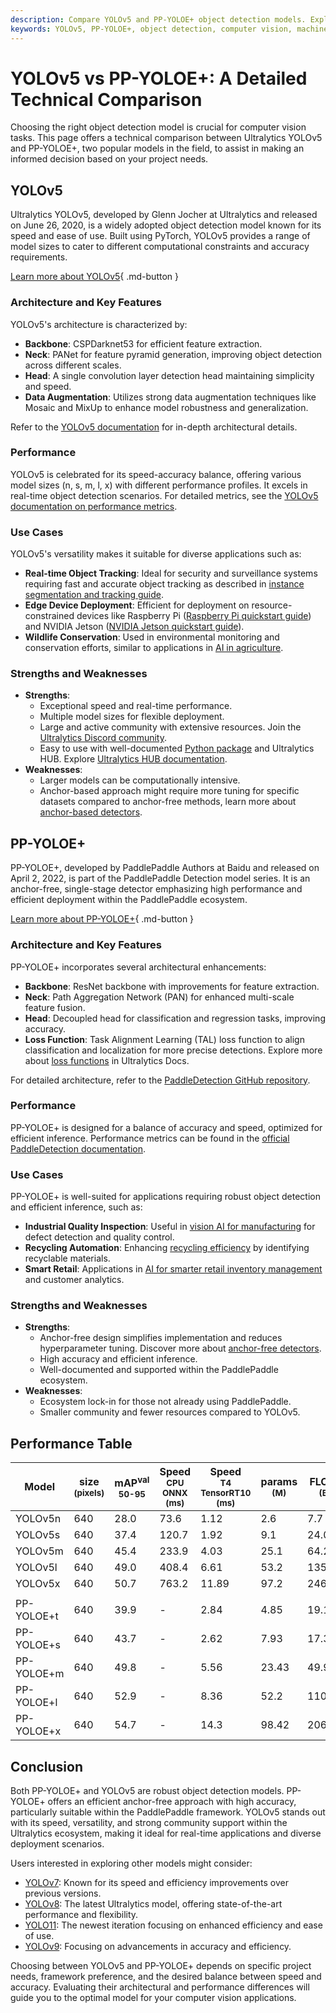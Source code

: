 ```yaml
---
description: Compare YOLOv5 and PP-YOLOE+ object detection models. Explore their architecture, performance, and use cases to choose the best fit for your project.
keywords: YOLOv5, PP-YOLOE+, object detection, computer vision, machine learning, model comparison, YOLO models, PaddlePaddle, AI, technical comparison
---
```


# YOLOv5 vs PP-YOLOE+: A Detailed Technical Comparison

Choosing the right object detection model is crucial for computer vision tasks. This page offers a technical comparison between Ultralytics YOLOv5 and PP-YOLOE+, two popular models in the field, to assist in making an informed decision based on your project needs.

<script async src="https://cdn.jsdelivr.net/npm/chart.js"></script>
<script defer src="../../javascript/benchmark.js"></script>

<canvas id="modelComparisonChart" width="1024" height="400" active-models='["YOLOv5", "PP-YOLOE+"]'></canvas>

## YOLOv5

Ultralytics YOLOv5, developed by Glenn Jocher at Ultralytics and released on June 26, 2020, is a widely adopted object detection model known for its speed and ease of use. Built using PyTorch, YOLOv5 provides a range of model sizes to cater to different computational constraints and accuracy requirements.

[Learn more about YOLOv5](https://docs.ultralytics.com/models/yolov5/){ .md-button }

### Architecture and Key Features

YOLOv5's architecture is characterized by:

- **Backbone**: CSPDarknet53 for efficient feature extraction.
- **Neck**: PANet for feature pyramid generation, improving object detection across different scales.
- **Head**: A single convolution layer detection head maintaining simplicity and speed.
- **Data Augmentation**: Utilizes strong data augmentation techniques like Mosaic and MixUp to enhance model robustness and generalization.

Refer to the [YOLOv5 documentation](https://docs.ultralytics.com/models/yolov5/) for in-depth architectural details.

### Performance

YOLOv5 is celebrated for its speed-accuracy balance, offering various model sizes (n, s, m, l, x) with different performance profiles. It excels in real-time object detection scenarios. For detailed metrics, see the [YOLOv5 documentation on performance metrics](https://docs.ultralytics.com/guides/yolo-performance-metrics/).

### Use Cases

YOLOv5's versatility makes it suitable for diverse applications such as:

- **Real-time Object Tracking**: Ideal for security and surveillance systems requiring fast and accurate object tracking as described in [instance segmentation and tracking guide](https://docs.ultralytics.com/guides/instance-segmentation-and-tracking/).
- **Edge Device Deployment**: Efficient for deployment on resource-constrained devices like Raspberry Pi ([Raspberry Pi quickstart guide](https://docs.ultralytics.com/guides/raspberry-pi/)) and NVIDIA Jetson ([NVIDIA Jetson quickstart guide](https://docs.ultralytics.com/guides/nvidia-jetson/)).
- **Wildlife Conservation**: Used in environmental monitoring and conservation efforts, similar to applications in [AI in agriculture](https://www.ultralytics.com/solutions/ai-in-agriculture).

### Strengths and Weaknesses

- **Strengths**:
  - Exceptional speed and real-time performance.
  - Multiple model sizes for flexible deployment.
  - Large and active community with extensive resources. Join the [Ultralytics Discord community](https://discord.com/invite/ultralytics).
  - Easy to use with well-documented [Python package](https://docs.ultralytics.com/usage/python/) and Ultralytics HUB. Explore [Ultralytics HUB documentation](https://docs.ultralytics.com/hub/).
- **Weaknesses**:
  - Larger models can be computationally intensive.
  - Anchor-based approach might require more tuning for specific datasets compared to anchor-free methods, learn more about [anchor-based detectors](https://www.ultralytics.com/glossary/anchor-based-detectors).

## PP-YOLOE+

PP-YOLOE+, developed by PaddlePaddle Authors at Baidu and released on April 2, 2022, is part of the PaddlePaddle Detection model series. It is an anchor-free, single-stage detector emphasizing high performance and efficient deployment within the PaddlePaddle ecosystem.

[Learn more about PP-YOLOE+](https://github.com/PaddlePaddle/PaddleDetection/blob/release/2.8.1/configs/ppyoloe/README.md){ .md-button }

### Architecture and Key Features

PP-YOLOE+ incorporates several architectural enhancements:

- **Backbone**: ResNet backbone with improvements for feature extraction.
- **Neck**: Path Aggregation Network (PAN) for enhanced multi-scale feature fusion.
- **Head**: Decoupled head for classification and regression tasks, improving accuracy.
- **Loss Function**: Task Alignment Learning (TAL) loss function to align classification and localization for more precise detections. Explore more about [loss functions](https://docs.ultralytics.com/reference/utils/loss/) in Ultralytics Docs.

For detailed architecture, refer to the [PaddleDetection GitHub repository](https://github.com/PaddlePaddle/PaddleDetection/).

### Performance

PP-YOLOE+ is designed for a balance of accuracy and speed, optimized for efficient inference. Performance metrics can be found in the [official PaddleDetection documentation](https://github.com/PaddlePaddle/PaddleDetection/blob/release/2.8.1/configs/ppyoloe/README.md).

### Use Cases

PP-YOLOE+ is well-suited for applications requiring robust object detection and efficient inference, such as:

- **Industrial Quality Inspection**: Useful in [vision AI for manufacturing](https://www.ultralytics.com/solutions/ai-in-manufacturing) for defect detection and quality control.
- **Recycling Automation**: Enhancing [recycling efficiency](https://www.ultralytics.com/blog/recycling-efficiency-the-power-of-vision-ai-in-automated-sorting) by identifying recyclable materials.
- **Smart Retail**: Applications in [AI for smarter retail inventory management](https://www.ultralytics.com/blog/ai-for-smarter-retail-inventory-management) and customer analytics.

### Strengths and Weaknesses

- **Strengths**:
  - Anchor-free design simplifies implementation and reduces hyperparameter tuning. Discover more about [anchor-free detectors](https://www.ultralytics.com/glossary/anchor-free-detectors).
  - High accuracy and efficient inference.
  - Well-documented and supported within the PaddlePaddle ecosystem.
- **Weaknesses**:
  - Ecosystem lock-in for those not already using PaddlePaddle.
  - Smaller community and fewer resources compared to YOLOv5.

## Performance Table

| Model      | size<br><sup>(pixels) | mAP<sup>val<br>50-95 | Speed<br><sup>CPU ONNX<br>(ms) | Speed<br><sup>T4 TensorRT10<br>(ms) | params<br><sup>(M) | FLOPs<br><sup>(B) |
| ---------- | --------------------- | -------------------- | ------------------------------ | ----------------------------------- | ------------------ | ----------------- |
| YOLOv5n    | 640                   | 28.0                 | 73.6                           | 1.12                                | 2.6                | 7.7               |
| YOLOv5s    | 640                   | 37.4                 | 120.7                          | 1.92                                | 9.1                | 24.0              |
| YOLOv5m    | 640                   | 45.4                 | 233.9                          | 4.03                                | 25.1               | 64.2              |
| YOLOv5l    | 640                   | 49.0                 | 408.4                          | 6.61                                | 53.2               | 135.0             |
| YOLOv5x    | 640                   | 50.7                 | 763.2                          | 11.89                               | 97.2               | 246.4             |
|            |                       |                      |                                |                                     |                    |                   |
| PP-YOLOE+t | 640                   | 39.9                 | -                              | 2.84                                | 4.85               | 19.15             |
| PP-YOLOE+s | 640                   | 43.7                 | -                              | 2.62                                | 7.93               | 17.36             |
| PP-YOLOE+m | 640                   | 49.8                 | -                              | 5.56                                | 23.43              | 49.91             |
| PP-YOLOE+l | 640                   | 52.9                 | -                              | 8.36                                | 52.2               | 110.07            |
| PP-YOLOE+x | 640                   | 54.7                 | -                              | 14.3                                | 98.42              | 206.59            |

## Conclusion

Both PP-YOLOE+ and YOLOv5 are robust object detection models. PP-YOLOE+ offers an efficient anchor-free approach with high accuracy, particularly suitable within the PaddlePaddle framework. YOLOv5 stands out with its speed, versatility, and strong community support within the Ultralytics ecosystem, making it ideal for real-time applications and diverse deployment scenarios.

Users interested in exploring other models might consider:

- [YOLOv7](https://docs.ultralytics.com/models/yolov7/): Known for its speed and efficiency improvements over previous versions.
- [YOLOv8](https://docs.ultralytics.com/models/yolov8/): The latest Ultralytics model, offering state-of-the-art performance and flexibility.
- [YOLO11](https://docs.ultralytics.com/models/yolo11/): The newest iteration focusing on enhanced efficiency and ease of use.
- [YOLOv9](https://docs.ultralytics.com/models/yolov9/): Focusing on advancements in accuracy and efficiency.

Choosing between YOLOv5 and PP-YOLOE+ depends on specific project needs, framework preference, and the desired balance between speed and accuracy. Evaluating their architectural and performance differences will guide you to the optimal model for your computer vision applications.
